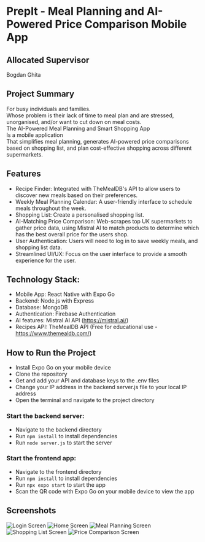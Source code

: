 # PrepIt - Meal Planning and AI-Powered Price Comparison Mobile App
## Allocated Supervisor
Bogdan Ghita

## Project Summary
For busy individuals and families. <br>
Whose problem is their lack of time to meal plan and are stressed, unorganised, and/or want to cut down on meal costs. <br>
The AI-Powered Meal Planning and Smart Shopping App <br>
Is a mobile application <br>
That simplifies meal planning, generates AI-powered price comparisons based on shopping list, and plan cost-effective shopping across different supermarkets. <br>

## Features
-	Recipe Finder: Integrated with TheMealDB's API to allow users to discover new meals based on their preferences.
-	Weekly Meal Planning Calendar: A user-friendly interface to schedule meals throughout the week.
-	Shopping List: Create a personalised shopping list.
-	AI-Matching Price Comparison: Web-scrapes top UK supermarkets to gather price data, using Mistral AI to match products to determine which has the best overall price for the users shop.
-	User Authentication: Users will need to log in to save weekly meals, and shopping list data.
-	Streamlined UI/UX: Focus on the user interface to provide a smooth experience for the user.


## Technology Stack:
- Mobile App: React Native with Expo Go
- Backend: Node.js with Express
- Database: MongoDB
- Authentication: Firebase Authentication
- AI features: Mistral AI API (https://mistral.ai/)
- Recipes API: TheMealDB API (Free for educational use - https://www.themealdb.com/)

## How to Run the Project
- Install Expo Go on your mobile device
- Clone the repository
- Get and add your API and database keys to the .env files
- Change your IP address in the backend server.js file to your local IP address
- Open the terminal and navigate to the project directory
### Start the backend server:
- Navigate to the backend directory
- Run `npm install` to install dependencies
- Run `node server.js` to start the server
### Start the frontend app:
- Navigate to the frontend directory
- Run `npm install` to install dependencies
- Run `npx expo start` to start the app
- Scan the QR code with Expo Go on your mobile device to view the app

## Screenshots
![Login Screen](screenshots/login.png)
![Home Screen](screenshots/homepage.png)
![Meal Planning Screen](screenshots/calendar.png)
![Shopping List Screen](screenshots/shopping_list.png)
![Price Comparison Screen](screenshots/price_comparison.png)